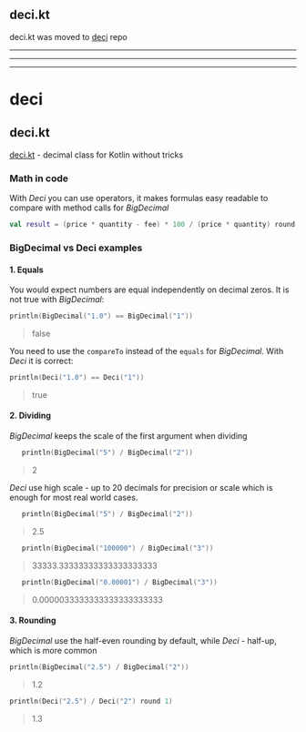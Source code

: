 ## deci.kt
deci.kt was moved to [deci](../../../../deci/) repo

---

---

---

# deci

## deci.kt
[deci.kt](../../tree/main/deci) - decimal class for Kotlin without tricks


### Math in code

With _Deci_ you can use operators, it makes formulas easy readable to compare with method calls for _BigDecimal_

```kotlin
val result = (price * quantity - fee) * 100 / (price * quantity) round 2
```

### BigDecimal vs Deci examples

#### 1. Equals
You would expect numbers are equal independently on decimal zeros.
It is not true with _BigDecimal_:
```kotlin
println(BigDecimal("1.0") == BigDecimal("1"))
```
> false

You need to use the `compareTo` instead of the `equals` for _BigDecimal_.
With _Deci_ it is correct:
```kotlin
println(Deci("1.0") == Deci("1"))
```
> true

#### 2. Dividing
_BigDecimal_ keeps the scale of the first argument when dividing
```kotlin
   println(BigDecimal("5") / BigDecimal("2"))
```
> 2

_Deci_ use high scale - up to 20 decimals for precision or scale
which is enough for most real world cases.

```kotlin
   println(BigDecimal("5") / BigDecimal("2"))
```
> 2.5

```kotlin
   println(BigDecimal("100000") / BigDecimal("3"))
```
> 33333.33333333333333333333

```kotlin
   println(BigDecimal("0.00001") / BigDecimal("3"))
```
> 0.0000033333333333333333333

#### 3. Rounding

_BigDecimal_ use the half-even rounding by default, while _Deci_ - half-up, which is more common

```kotlin
println(BigDecimal("2.5") / BigDecimal("2"))
```
> 1.2

```kotlin
println(Deci("2.5") / Deci("2") round 1)
```
> 1.3

